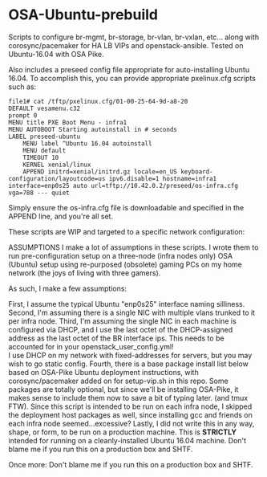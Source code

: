 # OSA-Ubuntu-prebuild
Scripts to configure br-mgmt, br-storage, br-vlan, br-vxlan, etc... along with corosync/pacemaker for HA LB VIPs and openstack-ansible.  Tested on Ubuntu-16.04 with OSA Pike.

Also includes a preseed config file appropriate for auto-installing Ubuntu 16.04.  To accomplish this, you can provide appropriate 
pxelinux.cfg scripts such as:

    file1# cat /tftp/pxelinux.cfg/01-00-25-64-9d-a8-20
    DEFAULT vesamenu.c32
    prompt 0
    MENU title PXE Boot Menu - infra1
    MENU AUTOBOOT Starting autoinstall in # seconds
    LABEL preseed-ubuntu
        MENU label ^Ubuntu 16.04 autoinstall
        MENU default
        TIMEOUT 10
        KERNEL xenial/linux
        APPEND initrd=xenial/initrd.gz locale=en_US keyboard-configuration/layoutcode=us ipv6.disable=1 hostname=infra1 interface=enp0s25 auto url=tftp://10.42.0.2/preseed/os-infra.cfg vga=788 --- quiet

Simply ensure the os-infra.cfg file is downloadable and specified in the APPEND line, and you're all set.

These scripts are WIP and targeted to a specific network configuration:

ASSUMPTIONS
I make a lot of assumptions in these scripts.  I wrote them to run pre-configuration setup on a three-node (infra nodes only)
OSA (Ubuntu) setup using re-purposed (obsolete) gaming PCs on my home network (the joys of living with three gamers).  

As such, I make a few assumptions:

First, I assume the typical Ubuntu "enp0s25" interface naming silliness.
Second, I'm assuming there is a single NIC with multiple vlans trunked to it per infra node.
Third, I'm assuming the single NIC in each machine is configured via DHCP, and I use the last octet of the DHCP-assigned address 
    as the last octet of the BR interface ips.  This needs to be accounted for in your openstack_user_config.yml!  
    I use DHCP on my network with fixed-addresses for servers, but you may wish to go static config.
Fourth, there is a base package install list below based on OSA-Pike Ubuntu deployment instructions, with corosync/pacemaker added 
    on for setup-vip.sh in this repo.  Some packages are totally optional, but since we'll be installing OSA-Pike, it makes sense to
    include them now to save a bit of typing later.  (and tmux FTW).  Since this script is intended to be run on each infra node, I
    skipped the deployment host packages as well, since installing gcc and friends on each infra node seemed...excessive?
Lastly, I did not write this in any way, shape, or form, to be run on a production machine.  This is **STRICTLY** intended for running
    on a cleanly-installed Ubuntu 16.04 machine.  Don't blame me if you run this on a production box and SHTF.

Once more:
Don't blame me if you run this on a production box and SHTF.
